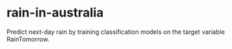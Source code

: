 # rain-in-australia
Predict next-day rain by training classification models on the target variable RainTomorrow.
